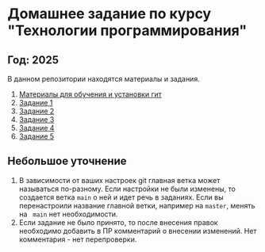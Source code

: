 # Домашнее задание по курсу "Технологии программирования"
## Год: 2025

В данном репозитории находятся материалы и задания.

1. [Материалы для обучения и установки гит](git-edu/edu-files.md)
2. [Задание 1](task/task-1/README.md)
3. [Задание 2](task/task-2/README.md)
4. [Задание 3](task/task-3/README.md)
5. [Задание 4](task/task-4/README.md)
6. [Задание 5](task/task-5/README.md)

## Небольшое уточнение
1. В зависимости от ваших настроек git главная ветка может называться по-разному. Если настройки не были изменены, то создается ветка `main` о ней и идет речь в заданиях. Если вы перенастроили название главной ветки, например на `master`, менять на ` main` нет необходимости.
2. Если задание не было принято, то после внесения правок необходимо добавить в ПР комментарий о внесении изменений. Нет комментария - нет перепроверки.